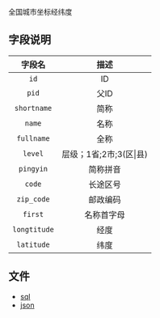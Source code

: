 全国城市坐标经纬度

## 字段说明

|     字段名      |        描述        |
| :----------: | :--------------: |
|     `id`     |        ID        |
|    `pid`     |       父ID        |
| `shortname`  |        简称        |
|    `name`    |        名称        |
|  `fullname`  |        全称        |
|   `level`    | 层级；1省;2市;3(区\|县) |
|  `pingyin`   |       简称拼音       |
|    `code`    |       长途区号       |
|  `zip_code`  |       邮政编码       |
|   `first`    |      名称首字母       |
| `longtitude` |        经度        |
|  `latitude`  |        纬度        |

## 文件

- [sql](https://github.com/zhongzhixing/CityCoordinate/blob/master/city.sql)
- [json](https://github.com/zhongzhixing/CityCoordinate/blob/master/city.json)
